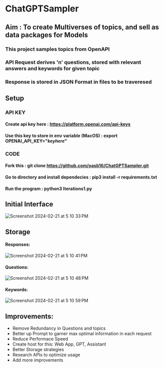 # ChatGPTSampler

## Aim : To create Multiverses of topics, and sell as data packages for Models

### This project samples topics from OpenAPI
### API Request derives 'n' questions, stored with relevant answers and keywords for given topic
### Response is stored in JSON Format in files to be traveresed


## Setup

### API KEY
#### Create api key here : https://platform.openai.com/api-keys
#### Use this key to store in env variable (MacOS) : export OPENAI_API_KEY="_keyhere_"

### CODE
#### Fork this : git clone https://github.com/oasb16/ChatGPTSampler.git
#### Go to directory and install dependecies : pip3 install -r requirements.txt
#### Run the program : python3 Iterations1.py


## Initial Interface
![Screenshot 2024-02-21 at 5 10 33 PM](https://github.com/oasb16/ChatGPTSampler/assets/160087863/e7d1f7e8-1862-4e44-b420-f8c4c170d21a)


## Storage
#### Responses:
![Screenshot 2024-02-21 at 5 10 41 PM](https://github.com/oasb16/ChatGPTSampler/assets/160087863/d86c0040-0425-45b5-a52f-6f4bfa51f032)
#### Questions:
![Screenshot 2024-02-21 at 5 10 48 PM](https://github.com/oasb16/ChatGPTSampler/assets/160087863/5b13a973-99bb-44b7-89fb-c83ecc146c78)
#### Keywords:
![Screenshot 2024-02-21 at 5 10 59 PM](https://github.com/oasb16/ChatGPTSampler/assets/160087863/dff3000b-f5c8-4cf6-a0e4-d0cbf62f21c7)


## Improvements:
* Remove Redundancy in Questions and topics
* Better up Prompt to garner max optimal information in each request
* Reduce Performace Speed
* Create host for this: Web App, GPT, Assistant
* Better Storage strategies
* Research APIs to optimize usage
* Add more improvements

